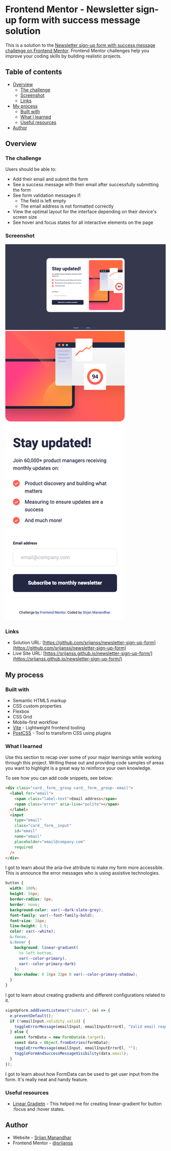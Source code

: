 # Frontend Mentor - Newsletter sign-up form with success message solution

This is a solution to the [Newsletter sign-up form with success message challenge on Frontend Mentor](https://www.frontendmentor.io/challenges/newsletter-signup-form-with-success-message-3FC1AZbNrv). Frontend Mentor challenges help you improve your coding skills by building realistic projects.

## Table of contents

- [Overview](#overview)
  - [The challenge](#the-challenge)
  - [Screenshot](#screenshot)
  - [Links](#links)
- [My process](#my-process)
  - [Built with](#built-with)
  - [What I learned](#what-i-learned)
  - [Useful resources](#useful-resources)
- [Author](#author)

## Overview

### The challenge

Users should be able to:

- Add their email and submit the form
- See a success message with their email after successfully submitting the form
- See form validation messages if:
  - The field is left empty
  - The email address is not formatted correctly
- View the optimal layout for the interface depending on their device's screen size
- See hover and focus states for all interactive elements on the page

### Screenshot

![](./assets/images/desktop-screenshot.png)
![](./assets/images/mobile-screenshot.png)

### Links

- Solution URL: [https://github.com/srijanss/newsletter-sign-up-form](https://github.com/srijanss/newsletter-sign-up-form)
- Live Site URL: [https://srijanss.github.io/newsletter-sign-up-form/](https://srijanss.github.io/newsletter-sign-up-form/)

## My process

### Built with

- Semantic HTML5 markup
- CSS custom properties
- Flexbox
- CSS Grid
- Mobile-first workflow
- [Vite](https://vitejs.dev/) - Lightweight frontend tooling
- [PostCSS](https://postcss.org/) - Tool to transform CSS using plugins

### What I learned

Use this section to recap over some of your major learnings while working through this project. Writing these out and providing code samples of areas you want to highlight is a great way to reinforce your own knowledge.

To see how you can add code snippets, see below:

```html
<div class="card__form__group card__form__group--email">
  <label for="email">
    <span class="label-text">Email address</span>
    <span class="error" aria-live="polite"></span>
  </label>
  <input
    type="email"
    class="card__form__input"
    id="email"
    name="email"
    placeholder="email@company.com"
    required
  />
</div>
```

I got to learn about the aria-live attribute to make my form more accessible. This is announce the error messages who is using assistive technologies.

```css
button {
  width: 100%;
  height: 56px;
  border-radius: 8px;
  border: none;
  background-color: var(--dark-slate-grey);
  font-family: var(--font-family-bold);
  font-size: 16px;
  line-height: 1.5;
  color: var(--white);
  &:focus,
  &:hover {
    background: linear-gradient(
      to left bottom,
      var(--color-primary),
      var(--color-primary-dark)
    );
    box-shadow: 0 16px 32px 0 var(--color-primary-shadow);
  }
}
```

I got to learn about creating gradients and different configurations related to it.

```js
signUpForm.addEventListener("submit", (e) => {
  e.preventDefault();
  if (!emailInput.validity.valid) {
    toggleErrorMessage(emailInput, emailInputErrorEl, "Valid email required");
  } else {
    const formData = new FormData(e.target);
    const data = Object.fromEntries(formData);
    toggleErrorMessage(emailInput, emailInputErrorEl, "");
    toggleFormAndSuccessMessageVisibility(data.email);
  }
});
```

I got to learn about how FormData can be used to get user input from the form. It's really neat and handy feature.

### Useful resources

- [Linear Gradietn](https://developer.mozilla.org/en-US/docs/Web/CSS/gradient/linear-gradient) - This helped me for creating linear-gradient for button :focus and :hover states.

## Author

- Website - [Srijan Manandhar](https://github.com/srijanss)
- Frontend Mentor - [@srijanss](https://www.frontendmentor.io/profile/srijanss)
